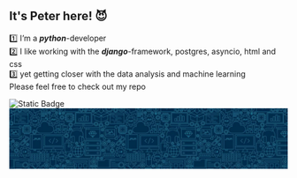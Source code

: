 ## It's Peter here! 😈  

1️⃣ I’m a ***python***-developer  
2️⃣ I like working with the ***django***-framework, postgres, asyncio, html and css  
3️⃣ yet getting closer with the data analysis and machine learning  
Please feel free to check out my repo

<img alt="Static Badge" src="https://img.shields.io/badge/Ninja2EatYa-Python-yellow?logo=codingninjas&logoColor=white">  
<img src="https://github.com/Ninja2EatYa/Ninja2EatYa/blob/main/IMG_7576.JPG" align=center>
